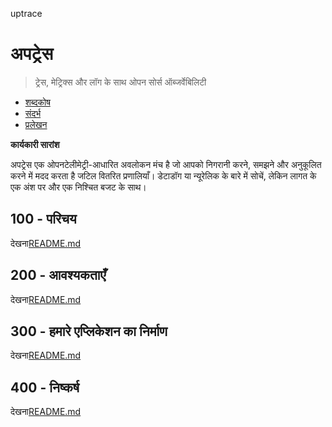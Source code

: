 uptrace

# अपट्रेस

> ट्रेस, मेट्रिक्स और लॉग के साथ ओपन सोर्स ऑब्जर्वेबिलिटी

-   [शब्दकोष](./GLOSSARY.md)
-   [संदर्भ](./REFERENCES.md)
-   [प्रलेखन](./DOCUMENTATION.md)

**कार्यकारी सारांश**

अपट्रेस एक ओपनटेलीमेट्री-आधारित अवलोकन मंच है जो आपको निगरानी करने, समझने और अनुकूलित करने में मदद करता है
जटिल वितरित प्रणालियाँ। डेटाडॉग या न्यूरेलिक के बारे में सोचें, लेकिन लागत के एक अंश पर और एक निश्चित बजट के साथ।

## 100 - परिचय

देखना[README.md](./100/README.md)

## 200 - आवश्यकताएँ

देखना[README.md](./200/README.md)

## 300 - हमारे एप्लिकेशन का निर्माण

देखना[README.md](./300/README.md)

## 400 - निष्कर्ष

देखना[README.md](./400/README.md)
